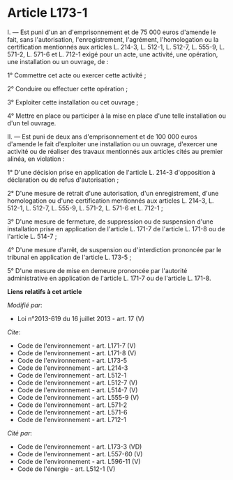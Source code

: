# Article L173-1

I. ― Est puni d'un an d'emprisonnement et de 75 000 euros d'amende le fait, sans l'autorisation, l'enregistrement,
l'agrément, l'homologation ou la certification mentionnés aux articles L. 214-3, L. 512-1, L. 512-7, 
L. 555-9, L. 571-2, L. 571-6 et L. 712-1 exigé pour un acte, une activité, une opération, une installation ou un ouvrage,
de : 

1° Commettre cet acte ou exercer cette activité ; 

2° Conduire ou effectuer cette opération ; 

3° Exploiter cette installation ou cet ouvrage ; 

4° Mettre en place ou participer à la mise en place d'une telle installation ou d'un tel ouvrage. 

II. ― Est puni de deux ans d'emprisonnement et de 100 000 euros d'amende le fait d'exploiter une installation ou un ouvrage,
d'exercer une activité ou de réaliser des travaux mentionnés aux articles cités au premier alinéa, en violation : 

1° D'une décision prise en application de l'article L. 214-3 d'opposition à déclaration ou de refus d'autorisation ; 

2° D'une mesure de retrait d'une autorisation, d'un enregistrement, d'une homologation ou d'une certification mentionnés aux
articles L. 214-3, L. 512-1, L. 512-7, L. 555-9, L. 571-2, L. 571-6 et L. 712-1 ; 

3° D'une mesure de fermeture, de suppression ou de suspension d'une installation prise en application de l'article L. 171-7
de l'article L. 171-8 ou de l'article L. 514-7 ; 

4° D'une mesure d'arrêt, de suspension ou d'interdiction prononcée par le tribunal en application de l'article L. 173-5 ; 

5° D'une mesure de mise en demeure prononcée par l'autorité administrative en application de l'article L. 171-7 ou de
l'article L. 171-8.

**Liens relatifs à cet article**

_Modifié par_:

  - Loi n°2013-619 du 16 juillet 2013 - art. 17 (V)

_Cite_:

  - Code de l'environnement - art. L171-7 (V)
  - Code de l'environnement - art. L171-8 (V)
  - Code de l'environnement - art. L173-5
  - Code de l'environnement - art. L214-3
  - Code de l'environnement - art. L512-1
  - Code de l'environnement - art. L512-7 (V)
  - Code de l'environnement - art. L514-7 (V)
  - Code de l'environnement - art. L555-9 (V)
  - Code de l'environnement - art. L571-2
  - Code de l'environnement - art. L571-6
  - Code de l'environnement - art. L712-1

_Cité par_:

  - Code de l'environnement - art. L173-3 (VD)
  - Code de l'environnement - art. L557-60 (V)
  - Code de l'environnement - art. L596-11 (V)
  - Code de l'énergie - art. L512-1 (V)
